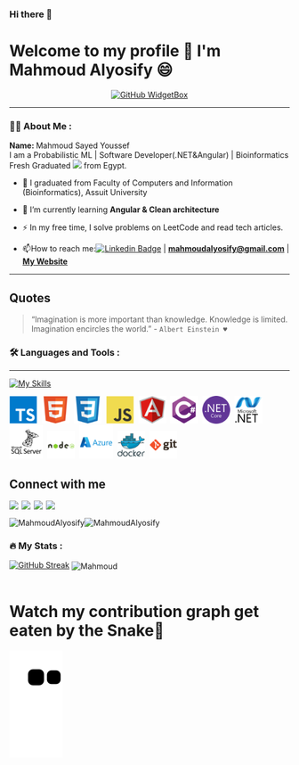 ### Hi there 👋

<!--
**MahmoudAlyosify/MahmoudAlyosify** is a ✨ _special_ ✨ repository because its `README.md` (this file) appears on your GitHub profile.

Here are some ideas to get you started:

- 🔭 I’m currently working on ...
- 🌱 I’m currently learning ...
- 👯 I’m looking to collaborate on ...
- 🤔 I’m looking for help with ...
- 💬 Ask me about ...
- 📫 How to reach me: ...
- 😄 Pronouns: ...
- ⚡ Fun fact: ...
-->
# Welcome to my profile 👋 I'm Mahmoud Alyosify 😄
<p align="center">
  <a href="https://github.com/MahmoudAlyosify/github-widgetbox">
    <img width="60%" height="50%" src="https://github-widgetbox.vercel.app/api/profile?username=MahmoudAlyosify&data=followers,repositories,stars,commits" alt="GitHub WidgetBox" />
  </a>
</p>

---
### :man_technologist: About Me :  

<b> Name: </b> Mahmoud Sayed Youssef </br>
I am a Probabilistic ML | Software Developer(.NET&Angular) | Bioinformatics Fresh Graduated <img src="https://media.giphy.com/media/WUlplcMpOCEmTGBtBW/giphy.gif" width="30"> from Egypt.

- :telescope: I graduated from Faculty of Computers and Information (Bioinformatics), Assuit University

- :seedling: I’m currently learning **Angular & Clean architecture**

- :zap: In my free time, I solve problems on LeetCode and read tech articles.

- :mailbox:How to reach me:[![Linkedin Badge](https://img.shields.io/badge/-Mahmoud-blue?style=flat&logo=Linkedin&logoColor=white)](https://www.linkedin.com/in/mahmoudalyosify/)  |  **mahmoudalyosify@gmail.com** | <a href="https://mahmoudalyosifysite.github.io/" target="_blank"><b>My Website</b></a>

  
---
Quotes
-----
> “Imagination is more important than knowledge. Knowledge is limited. Imagination encircles the world.” - `Albert Einstein ♥️`

### :hammer_and_wrench: Languages and Tools :
-----
[![My Skills](https://skills.thijs.gg/icons?i=c,cpp,r,pyjava)](https://skills.thijs.gg)
<div>
  <img src="https://github.com/devicons/devicon/blob/master/icons/typescript/typescript-original.svg" title="TypeScript" alt="TypeScript" width="50" height="50"/>&nbsp;
  <img src="https://github.com/devicons/devicon/blob/master/icons/html5/html5-original.svg" title="HTML5" alt="HTML" width="50" height="50"/>&nbsp;
  <img src="https://github.com/devicons/devicon/blob/master/icons/css3/css3-original.svg"  title="CSS3" alt="CSS" width="50" height="50"/>&nbsp;
  <img src="https://github.com/devicons/devicon/blob/master/icons/javascript/javascript-original.svg" title="JavaScript" alt="JavaScript" width="50" height="50"/>&nbsp;
  <img src="https://github.com/devicons/devicon/blob/master/icons/angularjs/angularjs-original.svg" title="AngularJS" alt="AngularJS" width="50" height="50"/>&nbsp;
  <img src="https://github.com/devicons/devicon/blob/master/icons/csharp/csharp-original.svg" title="C#" alt="C#" width="50" height="50"/>&nbsp;
  <img src="https://github.com/devicons/devicon/blob/master/icons/dotnetcore/dotnetcore-original.svg" title=".NET Core" alt=".NET Core" width="50" height="50"/>&nbsp;
  <img src="https://github.com/devicons/devicon/blob/master/icons/dot-net/dot-net-original-wordmark.svg" title=".NET Framework" alt=".NET Framework" width="50" height="50"/>&nbsp;
  <img src="https://github.com/devicons/devicon/blob/master/icons/microsoftsqlserver/microsoftsqlserver-plain-wordmark.svg" title="SQL Server" alt="SQL Server" width="60" height="60"/>&nbsp;
  <img src="https://github.com/devicons/devicon/blob/master/icons/nodejs/nodejs-original-wordmark.svg" title="Node.js" alt="Node.js" width="50" height="50"/>&nbsp;
  <img src="https://github.com/devicons/devicon/blob/master/icons/azure/azure-original-wordmark.svg" title="Azure" alt="Azure" width="60" height="60"/>&nbsp;
  <img src="https://github.com/devicons/devicon/blob/master/icons/docker/docker-original-wordmark.svg" title="Docker" alt="Docker" width="50" height="50"/>&nbsp;
  <img src="https://github.com/devicons/devicon/blob/master/icons/git/git-original-wordmark.svg" title="Git" alt="Git" width="50" height="50"/>
</div>


Connect with me 
-----------------------------------------------------
[<img align="left" width="22px" src="https://www.svgrepo.com/show/157006/linkedin.svg" />][linkedin]
[<img align="left" width="22px" src="https://www.svgrepo.com/show/349563/whatsapp.svg" />][whatsapp]
[<img align="left" width="22px" src="https://www.svgrepo.com/show/157810/facebook.svg" />][facebook]
[<img align="left" width="25px" src="https://user-images.githubusercontent.com/59246305/190517045-04179323-82d2-4b65-889d-752e92bd1626.png" />][My_Website]
</br>


[facebook]: https://www.facebook.com/MahmoudAlyosify/
[linkedin]: https://www.linkedin.com/in/mahmoudalyosify/
[whatsapp]: https://wa.me/+201145557959
[My_Website]: https://mahmoudalyosifysite.github.io/

<img src="https://github-readme-stats.vercel.app/api?username=MahmoudAlyosify&show_icons=true&locale=en&bg_color=0D1117&hide_border=true&theme=discord_old_blurple" alt="MahmoudAlyosify" align="left"/> <img src="https://github-readme-stats.vercel.app/api/top-langs?username=MahmoudAlyosify&show_icons=true&locale=en&layout=compact&bg_color=0D1117&hide_border=true&theme=discord_old_blurple" alt="MahmoudAlyosify"/>
### :fire: My Stats :

[![GitHub Streak](http://github-readme-streak-stats.herokuapp.com?user=Mona400&theme=neon-dark)](https://git.io/streak-stats)
<img align="center" src="https://github-profile-trophy.vercel.app/?username=MahmoudAlyosify&row=1&column=6" alt="Mahmoud" />
<img src="https://user-images.githubusercontent.com/59246305/191567487-0c6fb2ed-e5ef-495d-9dd2-cbeabb35d703.gif" width="1100" height="3">


# Watch my contribution graph get eaten by the Snake🐍
![snake gif](https://github.com/MahmoudAlyosify/MahmoudAlyosify/blob/output/github-contribution-grid-snake.svg)


